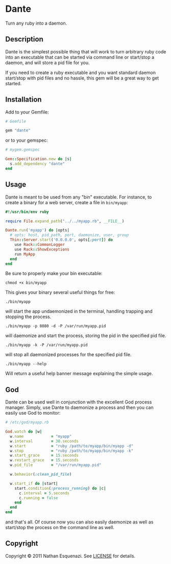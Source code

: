 # Dante

Turn any ruby into a daemon.

## Description

Dante is the simplest possible thing that will work to turn arbitrary ruby code into an executable that
can be started via command line or start/stop a daemon, and will store a pid file for you.

If you need to create a ruby executable and you want standard daemon start/stop with pid files
and no hassle, this gem will be a great way to get started.

## Installation

Add to your Gemfile:

```ruby
# Gemfile

gem "dante"
```

or to your gemspec:

```ruby
# mygem.gemspec

Gem::Specification.new do |s|
  s.add_dependency "dante"
end
```

## Usage

Dante is meant to be used from any "bin" executable. For instance, to create a binary for a web server, create a file in `bin/myapp`:

```ruby
#!/usr/bin/env ruby

require File.expand_path("../../myapp.rb", __FILE__)

Dante.run('myapp') do |opts|
  # opts: host, pid_path, port, daemonize, user, group
  Thin::Server.start('0.0.0.0', opts[:port]) do
    use Rack::CommonLogger
    use Rack::ShowExceptions
    run MyApp
  end
end
```

Be sure to properly make your bin executable:

```
chmod +x bin/myapp
```

This gives your binary several useful things for free:

```
./bin/myapp
```

will start the app undaemonized in the terminal, handling trapping and stopping the process.

```
./bin/myapp -p 8080 -d -P /var/run/myapp.pid
```

will daemonize and start the process, storing the pid in the specified pid file.

```
./bin/myapp -k -P /var/run/myapp.pid
```

will stop all daemonized processes for the specified pid file.

```
./bin/myapp --help
```

Will return a useful help banner message explaining the simple usage.

## God

Dante can be used well in conjunction with the excellent God process manager. Simply, use Dante to daemonize a process
and then you can easily use God to monitor:

```ruby
# /etc/god/myapp.rb

God.watch do |w|
  w.name            = "myapp"
  w.interval        = 30.seconds
  w.start           = "ruby /path/to/myapp/bin/myapp -d"
  w.stop            = "ruby /path/to/myapp/bin/myapp -k"
  w.start_grace     = 15.seconds
  w.restart_grace   = 15.seconds
  w.pid_file        = "/var/run/myapp.pid"

  w.behavior(:clean_pid_file)

  w.start_if do |start|
    start.condition(:process_running) do |c|
      c.interval = 5.seconds
      c.running = false
    end
  end
end
```

and that's all. Of course now you can also easily daemonize as well as start/stop the process on the command line as well.

## Copyright

Copyright © 2011 Nathan Esquenazi. See [LICENSE](https://github.com/bazaarlabs/dante/blob/master/LICENSE) for details.
